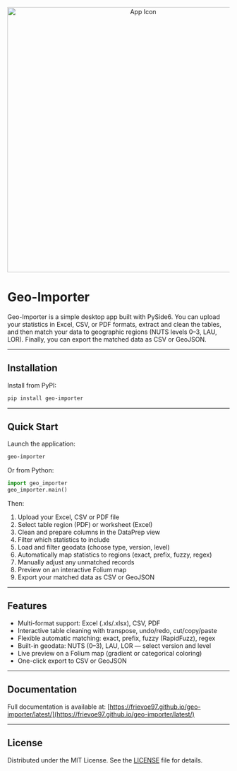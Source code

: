 <p align="center">
  <img src="https://i.ibb.co/Ld4kyGq9/app-icon-long.png" alt="App Icon" width="600" />
</p>

# Geo-Importer

Geo-Importer is a simple desktop app built with PySide6. You can upload your statistics in Excel, CSV, or PDF formats, extract and clean the tables, and then match your data to geographic regions (NUTS levels 0–3, LAU, LOR). Finally, you can export the matched data as CSV or GeoJSON.

---

## Installation

Install from PyPI:

```bash
pip install geo-importer
````

---

## Quick Start

Launch the application:

```bash
geo-importer
```

Or from Python:

```python
import geo_importer
geo_importer.main()
```

Then:

1. Upload your Excel, CSV or PDF file
2. Select table region (PDF) or worksheet (Excel)
3. Clean and prepare columns in the DataPrep view
4. Filter which statistics to include
5. Load and filter geodata (choose type, version, level)
6. Automatically map statistics to regions (exact, prefix, fuzzy, regex)
7. Manually adjust any unmatched records
8. Preview on an interactive Folium map
9. Export your matched data as CSV or GeoJSON

---

## Features

* Multi-format support: Excel (.xls/.xlsx), CSV, PDF
* Interactive table cleaning with transpose, undo/redo, cut/copy/paste
* Flexible automatic matching: exact, prefix, fuzzy (RapidFuzz), regex
* Built-in geodata: NUTS (0–3), LAU, LOR — select version and level
* Live preview on a Folium map (gradient or categorical coloring)
* One-click export to CSV or GeoJSON

---

## Documentation

Full documentation is available at:
[https://frievoe97.github.io/geo-importer/latest/](https://frievoe97.github.io/geo-importer/latest/)

---

## License

Distributed under the MIT License. See the [LICENSE](https://github.com/frievoe97/geo-importer/blob/main/LICENSE) file for details.